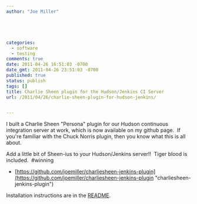 ```yaml
---
author: "Joe Miller"





categories:
  - software
  - testing
comments: true
date: 2011-04-26 16:51:03 -0700
date_gmt: 2011-04-26 23:51:03 -0700
published: true
status: publish
tags: []
title: Charlie Sheen plugin for the Hudson/Jenkins CI Server
url: /2011/04/26/charlie-sheen-plugin-for-hudson-jenkins/


---
```


I built a Charlie Sheen "Persona" plugin for our Hudson continuous integration server at work, which is now available on my github page.  If you're familiar with the Chuck Norris plugin, then you know what this is all about.

Add a little bit of Sheen-ius to your Hudson/Jenkins server!!  Tiger blood is included.  #winning

<!--more-->

- [https://github.com/joemiller/charliesheen-jenkins-plugin](https://github.com/joemiller/charliesheen-jenkins-plugin "charliesheen-jenkins-plugin")

Installation instructions are in the [README](https://github.com/joemiller/charliesheen-jenkins-plugin/blob/master/README.md "charliesheen hudson/jenkins plugin README.md").
